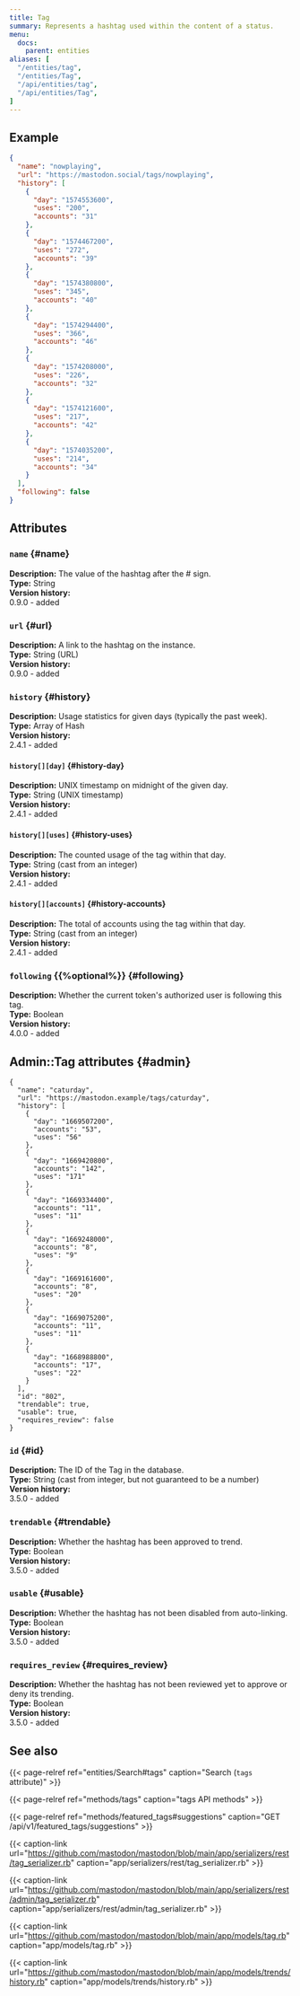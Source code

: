 ```yaml
---
title: Tag
summary: Represents a hashtag used within the content of a status.
menu:
  docs:
    parent: entities
aliases: [
  "/entities/tag",
  "/entities/Tag",
  "/api/entities/tag",
  "/api/entities/Tag",
]
---
```


## Example

```json
{
  "name": "nowplaying",
  "url": "https://mastodon.social/tags/nowplaying",
  "history": [
    {
      "day": "1574553600",
      "uses": "200",
      "accounts": "31"
    },
    {
      "day": "1574467200",
      "uses": "272",
      "accounts": "39"
    },
    {
      "day": "1574380800",
      "uses": "345",
      "accounts": "40"
    },
    {
      "day": "1574294400",
      "uses": "366",
      "accounts": "46"
    },
    {
      "day": "1574208000",
      "uses": "226",
      "accounts": "32"
    },
    {
      "day": "1574121600",
      "uses": "217",
      "accounts": "42"
    },
    {
      "day": "1574035200",
      "uses": "214",
      "accounts": "34"
    }
  ],
  "following": false
}
```

## Attributes

### `name` {#name}

**Description:** The value of the hashtag after the # sign.\
**Type:** String\
**Version history:**\
0.9.0 - added

### `url` {#url}

**Description:** A link to the hashtag on the instance.\
**Type:** String (URL)\
**Version history:**\
0.9.0 - added

### `history` {#history}

**Description:** Usage statistics for given days (typically the past week).\
**Type:** Array of Hash\
**Version history:**\
2.4.1 - added

#### `history[][day]` {#history-day}

**Description:** UNIX timestamp on midnight of the given day.\
**Type:** String (UNIX timestamp)\
**Version history:**\
2.4.1 - added

#### `history[][uses]` {#history-uses}

**Description:** The counted usage of the tag within that day.\
**Type:** String (cast from an integer)\
**Version history:**\
2.4.1 - added

#### `history[][accounts]` {#history-accounts}

**Description:** The total of accounts using the tag within that day.\
**Type:** String (cast from an integer)\
**Version history:**\
2.4.1 - added

### `following` {{%optional%}} {#following}

**Description:** Whether the current token's authorized user is following this tag.\
**Type:** Boolean\
**Version history:**\
4.0.0 - added

## Admin::Tag attributes {#admin}

```json{linenos=false,hl_lines=["41-44"]}
{
  "name": "caturday",
  "url": "https://mastodon.example/tags/caturday",
  "history": [
    {
      "day": "1669507200",
      "accounts": "53",
      "uses": "56"
    },
    {
      "day": "1669420800",
      "accounts": "142",
      "uses": "171"
    },
    {
      "day": "1669334400",
      "accounts": "11",
      "uses": "11"
    },
    {
      "day": "1669248000",
      "accounts": "8",
      "uses": "9"
    },
    {
      "day": "1669161600",
      "accounts": "8",
      "uses": "20"
    },
    {
      "day": "1669075200",
      "accounts": "11",
      "uses": "11"
    },
    {
      "day": "1668988800",
      "accounts": "17",
      "uses": "22"
    }
  ],
  "id": "802",
  "trendable": true,
  "usable": true,
  "requires_review": false
}
```

### `id` {#id}

**Description:** The ID of the Tag in the database.\
**Type:** String (cast from integer, but not guaranteed to be a number)\
**Version history:**\
3.5.0 - added

### `trendable` {#trendable}

**Description:** Whether the hashtag has been approved to trend.\
**Type:** Boolean\
**Version history:**\
3.5.0 - added

### `usable` {#usable}

**Description:** Whether the hashtag has not been disabled from auto-linking.\
**Type:** Boolean\
**Version history:**\
3.5.0 - added

### `requires_review` {#requires_review}

**Description:** Whether the hashtag has not been reviewed yet to approve or deny its trending.\
**Type:** Boolean\
**Version history:**\
3.5.0 - added

## See also

{{< page-relref ref="entities/Search#tags" caption="Search (`tags` attribute)" >}}

{{< page-relref ref="methods/tags" caption="tags API methods" >}}

{{< page-relref ref="methods/featured_tags#suggestions" caption="GET /api/v1/featured_tags/suggestions" >}}

{{< caption-link url="https://github.com/mastodon/mastodon/blob/main/app/serializers/rest/tag_serializer.rb" caption="app/serializers/rest/tag_serializer.rb" >}}

{{< caption-link url="https://github.com/mastodon/mastodon/blob/main/app/serializers/rest/admin/tag_serializer.rb" caption="app/serializers/rest/admin/tag_serializer.rb" >}}

{{< caption-link url="https://github.com/mastodon/mastodon/blob/main/app/models/tag.rb" caption="app/models/tag.rb" >}}

{{< caption-link url="https://github.com/mastodon/mastodon/blob/main/app/models/trends/history.rb" caption="app/models/trends/history.rb" >}}